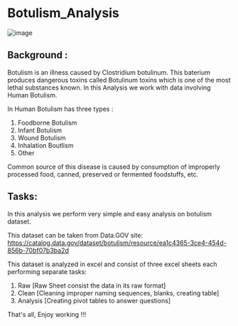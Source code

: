 # Botulism_Analysis

![image](https://github.com/Rayonushi/Botulism_Analysis/assets/91659975/db538a06-9fcf-470a-82d0-7e78743c64de)

## Background :
Botulism is an illness caused by Clostridium botulinum. This baterium produces dangerous toxins called Botulinum toxins which is one of the most lethal substances known. 
In this Analysis we work with data involving Human Botulism. 

In Human Botulism has three types :
1. Foodborne Botulism
2. Infant Botulism
3. Wound Botulism
4. Inhalation Boutlism
5. Other

Common source of this disease is caused by consumption of improperly processed food, canned, preserved or fermented foodstuffs, etc.

## Tasks:
In this analysis we perform very simple and easy analysis on botulism dataset.

This dataset can be taken from Data.GOV site:
https://catalog.data.gov/dataset/botulism/resource/ea1c4365-3ce4-454d-856b-70bf07b3ba2d

This dataset is analyzed in excel and consist of three excel sheets each performing separate tasks:
1. Raw [Raw Sheet consist the data in its raw format]
2. Clean [Cleaning improper naming sequences, blanks, creating table]
3. Analysis [Creating pivot tables to answer questions]

That's all, Enjoy working !!! 

